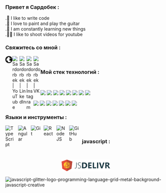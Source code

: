 ### Привет я Сардобек :

.💪 I like to write code
<br />
.🎉 I love to paint and play the guitar
<br />
.🥅 I am constantly learning new things
<br />
.🤹🏽 I like to shoot videos for youtube

### Свяжитесь со мной :

<img align="left" alt="webtricks-master.ru" width="22px" src="https://raw.githubusercontent.com/iconic/open-iconic/master/svg/globe.svg" />
<img align="left" alt="Sardorbek | YouTube" width="22px" src="https://cdn.jsdelivr.net/npm/simple-icons@v3/icons/youtube.svg" />
<img align="left" alt="Sardorbek | LinkedIn" width="22px" src="https://cdn.jsdelivr.net/npm/simple-icons@v3/icons/linkedin.svg" />
<img align="left" alt="Sardorbek | Instagram" width="22px" src="https://cdn.jsdelivr.net/npm/simple-icons@v3/icons/instagram.svg" />
<img align="left" alt="Sardorbek | VK" width="22px" src="https://cdn.jsdelivr.net/npm/simple-icons@v3/icons/vk.svg" />
<br />

### Мой стек технологий :
<br />

<img src="https://img.shields.io/badge/javascript-black  ?style=for-the-badge&logo= <НАЗВАНИЕ ЛОГОТИПА> &logoColor= <ЦВЕТ ЛОГОТИПА"/> <img src="https://img.shields.io/badge/html5-green  ?style=for-the-badge&logo= <НАЗВАНИЕ ЛОГОТИПА> &logoColor= <ЦВЕТ ЛОГОТИПА"/> <img src="https://img.shields.io/badge/createreactapp-blue  ?style=for-the-badge&logo= <НАЗВАНИЕ ЛОГОТИПА> &logoColor= <ЦВЕТ ЛОГОТИПА"/> <img src="https://img.shields.io/badge/symphony-5F259F  ?style=for-the-badge&logo= <НАЗВАНИЕ ЛОГОТИПА> &logoColor= <ЦВЕТ ЛОГОТИПА"/> <img src="https://img.shields.io/badge/fandom-grey  ?style=for-the-badge&logo= <НАЗВАНИЕ ЛОГОТИПА> &logoColor= <ЦВЕТ ЛОГОТИПА"/> <img src="https://img.shields.io/badge/docsdotrs-red ?style=for-the-badge&logo= <НАЗВАНИЕ ЛОГОТИПА> &logoColor= <ЦВЕТ ЛОГОТИПА"/> <img src="https://img.shields.io/badge/atom-brown  ?style=for-the-badge&logo= <НАЗВАНИЕ ЛОГОТИПА> &logoColor= <ЦВЕТ ЛОГОТИПА"/> <img src="https://img.shields.io/badge/adobephotoshop-indigo  ?style=for-the-badge&logo= <НАЗВАНИЕ ЛОГОТИПА> &logoColor= <ЦВЕТ ЛОГОТИПА"/>

 <img src="https://img.shields.io/badge/postcss-indigo  ?style=for-the-badge&logo= <НАЗВАНИЕ ЛОГОТИПА> &logoColor= <ЦВЕТ ЛОГОТИПА"/> <img src="https://img.shields.io/badge/phpstorm-black  ?style=for-the-badge&logo= <НАЗВАНИЕ ЛОГОТИПА> &logoColor= <ЦВЕТ ЛОГОТИПА"/> <img src="https://img.shields.io/badge/microsoftword-blue  ?style=for-the-badge&logo= <НАЗВАНИЕ ЛОГОТИПА> &logoColor= <ЦВЕТ ЛОГОТИПА"/> <img src="https://img.shields.io/badge/githubsponsors-purple  ?style=for-the-badge&logo= <НАЗВАНИЕ ЛОГОТИПА> &logoColor= <ЦВЕТ ЛОГОТИПА"/> <img src="https://img.shields.io/badge/instagram-orange  ?style=for-the-badge&logo= <НАЗВАНИЕ ЛОГОТИПА> &logoColor= <ЦВЕТ ЛОГОТИПА"/> <img src="https://img.shields.io/badge/facebook-blue  ?style=for-the-badge&logo= <НАЗВАНИЕ ЛОГОТИПА> &logoColor= <ЦВЕТ ЛОГОТИПА"/>  <img src="https://img.shields.io/badge/htmlacademy-ollo  ?style=for-the-badge&logo= <НАЗВАНИЕ ЛОГОТИПА> &logoColor= <ЦВЕТ ЛОГОТИПА"/> 

   
   
  ### Языки и инструменты :
  
<img align="left" alt="TypeScript" width="30px" style="padding-right:10px;" src="https://cdn.jsdelivr.net/gh/devicons/devicon/icons/typescript/typescript-plain.svg" />
<img align="left" alt="Angular" width="30px" style="padding-right:10px;" src="https://cdn.jsdelivr.net/gh/devicons/devicon/icons/angularjs/angularjs-plain.svg" />
<img align="left" alt="Git" width="30px" style="padding-right:10px;" src="https://cdn.jsdelivr.net/gh/devicons/devicon/icons/git/git-original.svg" />
<img align="left" alt="React" width="30px" style="padding-right:10px;" src="https://cdn.jsdelivr.net/gh/devicons/devicon/icons/react/react-original.svg" />
<img align="left" alt="NodeJS" width="30px" style="padding-right:10px;" src="https://cdn.jsdelivr.net/gh/devicons/devicon/icons/nodejs/nodejs-original.svg" />
<img align="left" alt="GitHub" width="30px" style="padding-right:10px;" src="https://cdn.jsdelivr.net/gh/devicons/devicon/icons/github/github-original.svg" />

<br />

### javascript :
<br />
<p align="center">
<img src="https://raw.githubusercontent.com/jsdelivr/jsdelivr-media/master/default/svg/jsdelivr-logo-horizontal.svg" width="30%">
</p>


![javascript-glitter-logo-programming-language-grid-metal-background-javascript-creative](https://github.com/ShuxratovSardor/ShuxratovSardor/assets/131798091/74afd020-b48c-4c09-9f48-642747afeed6)


